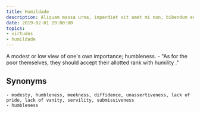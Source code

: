 ```yaml
---
title: Humildade
description: Aliquam massa urna, imperdiet sit amet mi non, bibendum euismod est.
date: 2019-02-01 19:00:00
topics: 
- virtudes
- humildade
---
```


A modest or low view of one's own importance; humbleness.
	- "As for the poor themselves, they should accept their allotted rank with humility ."

## Synonyms
	- modesty, humbleness, meekness, diffidence, unassertiveness, lack of pride, lack of vanity, servility, submissiveness
	- humbleness

